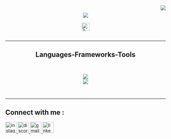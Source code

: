 <img align="right" src=" https://visitor-badge.laobi.icu/badge?page_id=ImStezzy.ImStezzy"/> 

<h3 align="center">
  <a href="https://git.oi/typing-svg">
    <img src="https://readme-typing-svg.herokuapp.com/?font=Righteous&size=50&center=true&vCenter=true&width=955&height=70&duration=4600&lines=Hi+There!+👋;I'm+Alkhairi+Jusuf;A+Software+Engineering+from+Indonesian;" />
  </a>
</h3>

<div align="center">
<img src="https://img.shields.io/static/v1?message=Portfolio&logo=todoist&label=&color=FF6633&logoColor=white&labelColor=&style=for-the-badge" height="25" alt="Portfoliio logo"  /> <!--sqlite, safari, google-chrome are other good icon options -->
</div>
<br/>
<hr/>

<h2 align="center"> Languages-Frameworks-Tools </h2>
<br/>
<p align="center">
  <a href="https://skillicons.dev">
    <img src="https://skillicons.dev/icons?i=nodejs,html,python,cs,androidstudio"/><br>
     <img src="https://skillicons.dev/icons?i=dotnet,react,mysql,flutter,unity"/>
  </a>
</p>

<br/>
<hr/>

<h2 align="left"> Connect with me :</h2>
<div align="left">
<a href="https://www.instagram.com/alkhairi_je/" target="blank">
  <img src="https://img.shields.io/static/v1?message=Instagram&logo=instagram&label=&color=E4405F&logoColor=white&labelColor=&style=for-the-badge" height="35" alt="instagram logo"/>
<a href="https://www.discord.com/users/yo_1y_23238/" target="blank">
  <img src="https://img.shields.io/static/v1?message=Discord&logo=discord&label=&color=7289DA&logoColor=white&labelColor=&style=for-the-badge" height="35" alt="discord logo"  />
<a href="https://www.1stezza199@gmail.com/" target="blank"><img src="https://img.shields.io/static/v1?message=Gmail&logo=gmail&label=&color=D14836&logoColor=white&labelColor=&style=for-the-badge" height="35" alt="gmail logo"  />
<a href="https://www.linkedin.com/in/pena-kun-764352233/" target="blank"><img src="https://img.shields.io/static/v1?message=LinkedIn&logo=linkedin&label=&color=0077B5&logoColor=white&labelColor=&style=for-the-badge" height="35" alt="linkedin logo"  />
